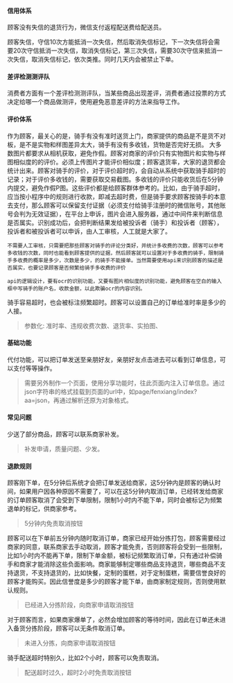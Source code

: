 #### 信用体系

顾客没有失信的退货行为，微信支付返程配送费给配送员。

顾客失信，守信10次方能抵消一次失信，然后取消失信标记，下一次失信将会需要20次守信抵消一次失信，取消失信标记，第三次失信，需要30次守信来抵消一次失信，取消失信标记，依次类推。同时几天内会被禁止下单。

#### 差评检测测评队

消费者方面有一个差评检测测评队，当某些商品出现差评，消费者通过投票的方式决定给哪一个商品做测评，使用避免恶意差评的方法来指导工作。

#### 评价体系

作为顾客，最关心的是，骑手有没有准时送货上门，商家提供的商品是不是货不对板，是不是实物和样图差异太大，骑手有没有多收钱，货物是否完好无损。 大多数图片都要求从相机获取，避免作假。顾客对商家的评价只有实物图片和实物与样图相似度的的评价。必须上传图片才能评价相似度；顾客退货率，大家的退货都会统计出来。顾客对骑手的评价，对于评价超时的，会自动从系统中获取骑手超时的记录；对于评价多收钱的，需要获取交易截图。多收钱的评价只能收货后在5分钟内提交，避免作假P图。这些评价都是给顾客群体参考的。比如，由于骑手超时，应当按小程序中的规则进行收款，即减去超时费，但是骑手要求顾客按骑手的本意去支付，那么顾客可以保留支付证据（必须支付给骑手注册时的微信账号，其他账号会判为无效证据），在平台上申诉，图片会进入服务器，通过中间件来判断信息是否属实。识别成功后，会把判断结果发给被投诉者（骑手）和投诉者（顾客），投诉者和被投诉者可以申诉，由人工审核，人工就是大家了。

`不需要人工审核，只需要把那些顾客对骑手的评论分类好，并统计多收费的次数，顾客可以参考多收钱的次数，同时也能看到顾客提供的证据，然后顾客就可以设置对于多收费的骑手，限制骑手多收费的概率是多少，次数是多少，的骑手不能接单。当然需要使用api来识别顾客的描述是否属实，也要记录顾客是否频繁给骑手多收费的评价`

`api的逻辑设计，要有ocr的识别功能，又要有图片相似度的识别功能，避免顾客在空白的输入框中写骑手的账户名，收款金额，以此欺骗ocr的内容识别。`

骑手容易超时，也会被标注频繁超时。顾客可以设置自己的订单给准时率是多少的人接。

> 参数化: 准时率、违规收费次数、退货率、实拍图、

#### 基础功能

代付功能，可以把订单发送至亲朋好友，亲朋好友点击进去可以看到订单信息，可以支付等等操作。

> 需要另外制作一个页面，使用分享功能时，往此页面内注入订单信息。通过json字符串的格式挂载到页面的url中，如page/fenxiang/index?aa=json，再通过解析还原为对象格式。

#### 常见问题

少送了部分商品，顾客可以联系商家补发。

> 补发申请，质量问题、少发。

#### 退款规则

顾客刚下单，在5分钟后系统才会把订单发送给商家，这5分钟内是顾客的确认时间，如果用户因各种原因不需要了，可以在这5分钟内取消订单，已经转发给商家的订单顾客取消了会受到下单限制，限制1小时内不能下单，同时会被标记为频繁退单的标记，供商家参考。

> 5分钟内免责取消按钮

顾客可以在下单前五分钟内随时取消订单，商家已经开始分拣打包，顾客需要经过商家的同意，联系商家去手动取消，顾客才能免责，否则顾客将会受到一些限制，比如1小时内不能再下单，限制下单金额，被标记频繁取消订单，只有通过补偿骑手和商家才能消除这些负面影响。商家能够制定哪些商品支持退货，哪些商品不支持退货，不支持退货的，比如快餐，定制的蛋糕，对于定制蛋糕，需要信誉良好的顾客才能购买。因此信誉度是多少的顾客才能下单，由商家制定规则，否则使用默认规则。

> 已经进入分拣阶段，向商家申请取消按钮

对于顾客而言，如果商家爆单了，必然会增加顾客的等待时间，因此在订单还未进入备货分拣阶段，顾客可以无条件取消订单。

> 未进入分拣，向商家申请取消按钮

骑手配送超时特别久，比如2个小时，顾客可以免责取消。

> 配送超时过久，超时2小时免责取消按钮
